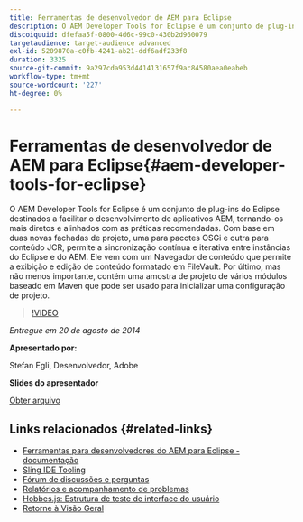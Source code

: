 ```yaml
---
title: Ferramentas de desenvolvedor de AEM para Eclipse
description: O AEM Developer Tools for Eclipse é um conjunto de plug-ins do Eclipse destinados a facilitar o desenvolvimento de aplicativos AEM, tornando-os mais diretos e alinhados com as práticas recomendadas. Com base em duas novas fachadas de projeto, uma para pacotes OSGi e outra para conteúdo JCR, permite a sincronização contínua e iterativa entre instâncias do Eclipse e do AEM. Ele vem com um Navegador de conteúdo que permite a exibição e edição de conteúdo formatado em FileVault. Por último, mas não menos importante, contém uma amostra de projeto de vários módulos baseado em Maven que pode ser usado para inicializar uma configuração de projeto.
discoiquuid: dfefaa5f-0800-4d6c-99c0-430b2d960079
targetaudience: target-audience advanced
exl-id: 5209870a-c0fb-4241-ab21-ddf6adf233f8
duration: 3325
source-git-commit: 9a297cda953d4414131657f9ac84580aea0eabeb
workflow-type: tm+mt
source-wordcount: '227'
ht-degree: 0%

---
```


# Ferramentas de desenvolvedor de AEM para Eclipse{#aem-developer-tools-for-eclipse}

O AEM Developer Tools for Eclipse é um conjunto de plug-ins do Eclipse destinados a facilitar o desenvolvimento de aplicativos AEM, tornando-os mais diretos e alinhados com as práticas recomendadas. Com base em duas novas fachadas de projeto, uma para pacotes OSGi e outra para conteúdo JCR, permite a sincronização contínua e iterativa entre instâncias do Eclipse e do AEM. Ele vem com um Navegador de conteúdo que permite a exibição e edição de conteúdo formatado em FileVault. Por último, mas não menos importante, contém uma amostra de projeto de vários módulos baseado em Maven que pode ser usado para inicializar uma configuração de projeto.

>[!VIDEO](https://video.tv.adobe.com/v/19465/?quality=9)

*Entregue em 20 de agosto de 2014*

**Apresentado por:**

Stefan Egli, Desenvolvedor, Adobe

**Slides do apresentador**

[Obter arquivo](assets/aem-dev-tools-cq-gems.pdf)

## Links relacionados {#related-links}

* [Ferramentas para desenvolvedores do AEM para Eclipse - documentação](https://experienceleague.adobe.com/docs/experience-manager-cloud-service/content/implementing/developer-tools/eclipse.html)
* [Sling IDE Tooling](https://sling.apache.org/documentation/development/ide-tooling.html)
* [Fórum de discussões e perguntas](https://help-forums.adobe.com/content/adobeforums/en/experience-manager-forum/adobe-experience-manager.html)
* [Relatórios e acompanhamento de problemas](https://github.com/Adobe-Marketing-Cloud/aem-eclipse-developer-tools/issues)
* [Hobbes.js: Estrutura de teste de interface do usuário](https://docs.adobe.com/docs/en/aem/6-0/develop/components/hobbes.html)
* [Retorne à Visão Geral](https://helpx.adobe.com/experience-manager/kt/eseminars/gems/aem-index.html)
